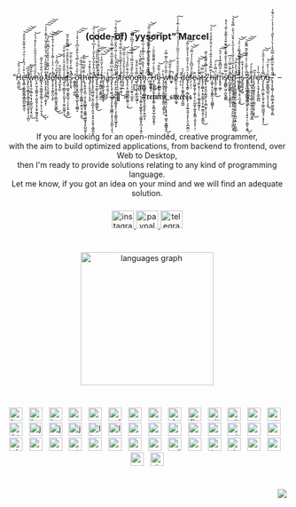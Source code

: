 <h3 align="center">(code-of) "yyscript" Marcel</h3>

###

<br clear="both">

<div align="center">
  <p align="center">“H̷̨̲̪̫̪̑̈́͗͒̂͜͝é̶̢̛͓͇͔͚̙̳̬͇̝͇̱̺̺̬̲̮̼͛͒̍͑́́̀̾͗̆̈́̍͒̍͊͋̽̑̋͐̕͝͠͝͝ͅ ̸̧̡̢̫͉͖͇̩̥̯̻͎͇̭͇͓̯̬͉̟͉͎̪̽͐̐͆̚͠͝ͅw̵̢̢̟̟̫̠̭̻̯̩͕̘͙̲̱̠̲̮̝͙̠̮̤̏̀͂̆̾̃͜h̷̨͙̤̫̖̖͍̳̠̟̩͖͓̬̦̟̗̱̟͖̥̬̩̟̰̑̎́̈́̈́̉̊̀̉̃͋̀̀̀̓̂́́̓͘̕͘͘͝o̴̻͓̗͙͖̠̳̝̬̤͇̠̜̟̤̙̩̩̮̣̞̔́͋̎͗̃̓̎̃͜͜ͅ ̸̧̨̡̧̧̛̥̝͙͖̤̩̰̞͓̍͋̂̄͋͂̐̒́͂̇́̊͛͂̊̊̆͑͐͌̍̍̾͑̕͠͠͠͝ͅd̷̨̛̥̞̦̖̗̬̯̥͈̖̗̾̈́̋͊̃͑̉̌͋̌̀̉͆͊̇̅̀̓͘͝͝͝e̸̢̠̘̥̟͙̪̙̼͎̫̙͂̂͑͛̇̈̾̾̇͌̍͐̓̓͒̇̉͋̒̚͝͝͠f̵̢̨̢̥͔̬̝͚̣̹̻̼͚̝̭̰̮̻͒̏̄͑̈́͆̂̔͜͜͝͝ę̵̨̺̞̟̪̜̐̊͂͂̈́ą̶͍͓͉̪̳̤̝̜̯̰̝͙̦̫͈̫̼͚͔͕̍̾̌̑̋̾̋̀̇̀̽͗̀̎̋̕͜͜͝͝t̸̨̛̛͉̪̟̼̺̘̦͇̭̺͉̜̠͓̣̙͍͙͚̔̈́́̾̈́̄̐̋̐̎̈͛̿̈̃̋̐̐͂͘s̷̝̬͕͙͉̅́̽̿̓̓͋̀̂̈͂̚͘ ̴̛̰͇̥̻͉̣̣͖͖ơ̵̧̧̛̱̼͕͈̭̲͔̳͇̖̺̙͓͉̺̳̝͂̍̋̔͛̑̎̍̿́͐͋̎̾͆̑͛͛͒̒͐͝͠͠t̴̨̡̧̨̧͇̮̠̖͙͇̲̻̠̮͍̝͉̭͎͙̫̔̀̈́̇̅͐͋͜͠͠ḩ̵̢̨͍̱̦͓̪̦̣̬͕͙͈̺̳̥̟̬̰͇̜͖̼̬̟̞̙̺̫͈̿̍͌͆̿͑́̓̕ͅę̶̡̨͔̟̬̝͎̖͔͙̼̉͛̔̌̽̒̊̚ř̶̡̡̨̡̡̛̛̛̯̫̻̺̘͔̰͔̫̪̙̘͙̤͍͔̞̭͕͎̮̟͔̳̗̲̯͒́̂̔̊̎̓̅̽̒̆͛̓̒͆̉̔̽̂͐̇̇̂̚͝ͅş̵̨̛̛͍͍̯̺͎̠̖̝͍͉̹͈̳̺̥̉̈́̔̄͋͂̏̔̓̊̅͘͜͝͠͠ ̴̧̡̛̛̯͇͖̦̮̭̻̫͍̲̏̽̆̒̍͒̈́̔͐́̈́̎̈́͂̍́̓́̑̒͛͘͠͠h̷͍̟͉̳͓̫̞͙͖̫͎̯̊̉́̆̓̋͋̓̈͘͝͝͝͝ͅa̶̳̗̩̼̠̯̬̩̩͛̾͠ş̷̨̢̨̧̡͖̖̦͖̱͕̘̙͈̟͉̻̻͎͙̖̖̘͈̲͈̩̗̟͉̍̈̔̓͆̿͊̌͐̅͂̍́̈͊̈̃̆͛̓͘͘͘͝͝͝ ̴̧̛̥̙̣̗̭͕̘̲̙̫̗͓̱̪̥̥̜̜̘͓̫̳͈͈͖̬̞̟͒̉̏̈̃̊̒̈́̊̑͗̈̄̈́̂̌̄̿̽̓͊̆́͊̇́̇̚͝s̸̛͔̦̩̩̙͉̖̓̔̍̓̌͛̎͝t̷̛̝͍̤͉͖̩͖͎́́͛̔̑̔̌͑̂̈́̐̄̿͑̃́̌̾̍̄́͘͜r̷̨̘͉̙̰̆̏̀̔̂̀̒̑̔̇̇͂̂̿͝è̴̢̛̞̝̤̩̥̪̻̰̻̳͕͇̹̤͙͋͂̀̋̋̊́́͐̈̈͜͝͠͝͠n̷̡̠̹̣̜̠͚̠͉͔͔̬̆̃̀̌̂́̎̄̿̈́̇͌̈́̄̍̀́̋͆̏́́͝͠g̶̢̛̲̖̦͎͉̞̲͎̯͖̠̩̿̊͒̈̐͒̃ţ̵̧̛̛͚̠̠̤̙̖̹͉̦͙͚͕̗͚̬̲̙͈͕̰͖̬̬̙̪̣̘͙̼̗̓̈́̾̿̈̌̐̌̈́̕͠h̴̡̡̪͈̲̼̭̬̮̮͔̠̰̬͉̞̲̝̬̙̣͍͖͎̋͋͑̽̌̊̿͑͛͐̊̐͑͂̈́͘ͅ.̷̛̤̦͌̌̓͛̓̏̉̐̂̊͗͆̓̊͊̊͒̔̅̿̇̇͂͂̚̚̕͝͝ ̶̛̛̭̭͈͕̻̦̗̀̿͊̀͛̊̓̑̐̓͌͗͑̓̃̋͘̚͝͝͝͝͠Ḧ̵̡̦̰̝͔͈̝̱̠̤̘̬͕̳̹̮̖͇̬̠̲̗͖̼̝̭͍́̉̄̓̈́̈͌͌̑̑̋̀͗̕ͅȩ̷̰̤̣͉̦̹̤̥͆͐͗̃̋̎͝ͅ ̴̢̼̝̰̗̥̜̬̪̟̯̤̙͇͈͔̘̻̙̯͎̾̈͗w̷̧̢̡͚͙̙̜͉̞̟͉͙̼̠͎̠͙͓̥̭̟͖̤̥͓̳̻̥̥͑̎͂̀͒̈́͆͛̂̅̿̓̕̕͘͜ͅͅh̴͚̟̎̐̀͋̃̅̚͘͝ǒ̸̪͕̖͕͈͎̜͎̺͈̩̞͖͓ ̵̛̞̜͔̀̄̍̆̐̋̊̐̇̅̒̈́̋̅̈́́́́̇̒̿͋̒͗̅̾̉̈͘͘̚͠ḑ̷̖͙͔̩͔̳̥̲̙͔͎̮̺̺̀́̑͘e̸̢̡̢̡͇̜͔̻͔̜͓̙̣͔̥̫͍̮̼͕̞̙̙͎̤͓̪̮̪̤̤̽͛̈́̆̍̒̍̋͒̓̓͛̄͂̀̈͊͘̕͠͠f̴̤̗͔̠͎̄̆̓̊̅͆̊̍̍̾́̿́͝͝ë̴̙̼̫̼̬̰̟̦͚̗͔̜̤̖̺͖̙̫̬̱͙̬̻̤͉͍̝͓̠͕̣͊ą̷̧̲͙̞̜̹͕͓̦̫͚̝͖͚̘̙̓̃̊́̓̒̏̑̚͝͝ͅṫ̶̢̡̨͚̲̦̟̞̮̮̤͇͕̩͎̮͍̣͇͕͈̠̩͍̻̼͆̿̈͜͝s̷̢̨̢̧̜͍̼͙̲͖̙͕̙͎̻̮̥̜̘̝͛̇̊̔̿̓͌͌͗̌͂ͅͅ ̸͚͆h̶̝͚̘̹̟͈͙͚̱̼͕̜͉̻̻̟̓͊̿͒̋̉̾̆͂̒̊͗̽̈̌̀͋̑́̒̈́̇̚͝ͅȉ̸̡̼̘̦̰̳͓̝͍̈́̿̀͛͗͘͜͠ḿ̷̢͍̱̜̼̲̏̀̇̃̅͆͊̋̔̒̈́͒̚̚͠͝͝ͅs̸̡̭̳̻̖͖̹̪̯̖͇̻͒̿̿̅͊́̓̄̌̇͊͊̓̅͐̐͊͛͐̃͊̐͗͊́̔́̽̕e̷̩̪̼̬̭̳͇̝̗̝͙͓̻̥̦̝̊̎͗͊̀̿͗́͗͆̚͘l̸̡̫͈̖͇̞̱̘̱͉̬̻̞͖̳̙͍̼̠͈̪̣̻͉͉̭̞̲̪̮̯̔̒̂̾̃̈́͐̑͂́́̒̾̃͛̾͛̄̌̈́̍̄̀̿̌̒̊͜͝f̴̢̧̢̥̠̳͖̳̱̫̘̼̗̯̭͈̥̯͍̝̖̖̪̮͙͍̣̦̠̳̐́̀͐͐̅̒̕̚͝͝͠͠ͅ ̵̛̪̩͔͎̟̋̀͋̎̈́̒̇̓͌̒̿̉́̈́́̚͘͜͝͝ͅì̵̱̪̟̫̻̞̞̠͙̠͉̪͙̼̊̽̒̍̀́̉͒̅̈̂̀͜s̵̡͈͍͍͍͎͖̩̔̓̔̾̌͋ ̴̢̡̡͈̪͖̯̩̻̰͇̯͇̩̰̟̤̝̗͕͙̠̟̣̠̫̼̮̖͙̲̊̅́̓̅̎̍̇́̒͌͋̌̃̿͊̑͘̕͜͝͠͝ͅs̷̨͍̪̠̖̤͇̲̞̺͙̪͙͔̫̐̀t̴̢̢͖̣̝̣̭͙͕̯̘͇̦͚͚͉̱̫̮̖͇̮̞͇̋͊̓̊̈́ṛ̷̢̡̢̺͚̝̬̘̖͎̠̹͇̮̞͔̥̣̞̟̊̏̅͜ǫ̷̦̠͙̱͉͎̙̱͚̫̪̪͑̃̍̓̀̕̕͘̕n̷̡̧̨̢̧̪̤͖̙̖̼̥̣̬̣̻̖̺̪̭̘̠͔͓͓̦̿̊̀̊͗͗̉̓̋̎̔̕̕͘͘͜͠͝g̶͎̲͍̻͍̲͖̹̞͓̤͕̠̥̱̅̈́̇͐̀̆̈́͜͝.̴̥̟͙͓͖͈̹̦̦͇̤͇͕̥̪͉͚͔̙̻͊̈́̂̌͐͂̅̿̌́̿̅̉̾́̀͑̾̌͊͑̒̒̉̓̀̇́̈́͊̓̚̚” – Lao Tse<br>
🌐->💓 = ✅; #𝖗𝖊𝖙𝖚𝖗𝖓_𝖘𝖚𝖈𝖈𝖊𝖘𝖘</p>
</div>

###

<br clear="both">

<p align="center">If you are looking for an open-minded, creative programmer,<br>with the aim to build optimized applications, from backend to frontend, over Web to Desktop,<br> then I'm ready to provide solutions relating to any kind of programming language.<br>Let me know, if you got an idea on your mind and we will find an adequate solution.</p>

###

<div align="center">
  <a href="https://instagram.com/yyscript" target="_blank">
    <img src="https://raw.githubusercontent.com/maurodesouza/profile-readme-generator/master/src/assets/icons/social/instagram/default.svg" width="40" height="32" alt="instagram logo"  />
  </a>
  <a href="https://paypal.me/metasource" target="_blank">
    <img src="https://raw.githubusercontent.com/maurodesouza/profile-readme-generator/master/src/assets/icons/social/paypal/default.svg" width="40" height="32" alt="paypal logo"  />
  </a>
  <a href="https://t.me/return_success" target="_blank">
    <img src="https://raw.githubusercontent.com/maurodesouza/profile-readme-generator/master/src/assets/icons/social/telegram/default.svg" width="40" height="32" alt="telegram logo"  />
  </a>
</div>

###

<br clear="both">

<div align="center">
  <img src="https://github-readme-stats.vercel.app/api/top-langs?username=code-of&locale=en&hide_title=false&layout=compact&card_width=320&langs_count=8&theme=shades-of-purple&hide_border=true&order=2" height="240" alt="languages graph"  />
</div>

###

<br clear="both">

<div align="center">
  <img src="https://skillicons.dev/icons?i=babel" height="24" alt="babel logo"  />
  <img width="4" />
  <img src="https://skillicons.dev/icons?i=bash" height="24" alt="bash logo"  />
  <img width="4" />
  <img src="https://skillicons.dev/icons?i=bootstrap" height="24" alt="bootstrap logo"  />
  <img width="4" />
  <img src="https://skillicons.dev/icons?i=c" height="24" alt="c logo"  />
  <img width="4" />
  <img src="https://skillicons.dev/icons?i=cmake" height="24" alt="cmake logo"  />
  <img width="4" />
  <img src="https://skillicons.dev/icons?i=cpp" height="24" alt="cplusplus logo"  />
  <img width="4" />
  <img src="https://skillicons.dev/icons?i=cs" height="24" alt="csharp logo"  />
  <img width="4" />
  <img src="https://skillicons.dev/icons?i=css" height="24" alt="css3 logo"  />
  <img width="4" />
  <img src="https://skillicons.dev/icons?i=dotnet" height="24" alt="dot-net logo"  />
  <img width="4" />
  <img src="https://skillicons.dev/icons?i=flutter" height="24" alt="flutter logo"  />
  <img width="4" />
  <img src="https://skillicons.dev/icons?i=git" height="24" alt="git logo"  />
  <img width="4" />
  <img src="https://skillicons.dev/icons?i=github" height="24" alt="github logo"  />
  <img width="4" />
  <img src="https://skillicons.dev/icons?i=go" height="24" alt="go logo"  />
  <img width="4" />
  <img src="https://skillicons.dev/icons?i=gtk" height="24" alt="gtk logo"  />
  <img width="4" />
  <img src="https://skillicons.dev/icons?i=html" height="24" alt="html5 logo"  />
  <img width="4" />
  <img src="https://skillicons.dev/icons?i=js" height="24" alt="javascript logo"  />
  <img width="4" />
  <img src="https://skillicons.dev/icons?i=java" height="24" alt="java logo"  />
  <img width="4" />
  <img src="https://skillicons.dev/icons?i=jquery" height="24" alt="jquery logo"  />
  <img width="4" />
  <img src="https://skillicons.dev/icons?i=linux" height="24" alt="linux logo"  />
  <img width="4" />
  <img src="https://skillicons.dev/icons?i=lua" height="24" alt="lua logo"  />
  <img width="4" />
  <img src="https://skillicons.dev/icons?i=md" height="24" alt="markdown logo"  />
  <img width="4" />
  <img src="https://skillicons.dev/icons?i=mongodb" height="24" alt="mongodb logo"  />
  <img width="4" />
  <img src="https://skillicons.dev/icons?i=neovim" height="24" alt="neovim logo"  />
  <img width="4" />
  <img src="https://skillicons.dev/icons?i=mysql" height="24" alt="mysql logo"  />
  <img width="4" />
  <img src="https://skillicons.dev/icons?i=nginx" height="24" alt="nginx logo"  />
  <img width="4" />
  <img src="https://skillicons.dev/icons?i=nim" height="24" alt="nim logo"  />
  <img width="4" />
  <img src="https://skillicons.dev/icons?i=nodejs" height="24" alt="nodejs logo"  />
  <img width="4" />
  <img src="https://skillicons.dev/icons?i=perl" height="24" alt="perl logo"  />
  <img width="4" />
  <img src="https://skillicons.dev/icons?i=php" height="24" alt="php logo"  />
  <img width="4" />
  <img src="https://skillicons.dev/icons?i=powershell" height="24" alt="powershell logo"  />
  <img width="4" />
  <img src="https://skillicons.dev/icons?i=py" height="24" alt="python logo"  />
  <img width="4" />
  <img src="https://skillicons.dev/icons?i=qt" height="24" alt="qt logo"  />
  <img width="4" />
  <img src="https://skillicons.dev/icons?i=react" height="24" alt="react logo"  />
  <img width="4" />
  <img src="https://skillicons.dev/icons?i=regex" height="24" alt="regex logo"  />
  <img width="4" />
  <img src="https://skillicons.dev/icons?i=rust" height="24" alt="rust logo"  />
  <img width="4" />
  <img src="https://skillicons.dev/icons?i=sass" height="24" alt="sass logo"  />
  <img width="4" />
  <img src="https://skillicons.dev/icons?i=sqlite" height="24" alt="sqlite logo"  />
  <img width="4" />
  <img src="https://skillicons.dev/icons?i=svg" height="24" alt="svg logo"  />
  <img width="4" />
  <img src="https://skillicons.dev/icons?i=ts" height="24" alt="typescript logo"  />
  <img width="4" />
  <img src="https://skillicons.dev/icons?i=visualstudio" height="24" alt="visualstudio logo"  />
  <img width="4" />
  <img src="https://skillicons.dev/icons?i=vscode" height="24" alt="vscode logo"  />
  <img width="4" />
  <img src="https://skillicons.dev/icons?i=wasm" height="24" alt="webassembly logo"  />
  <img width="4" />
  <img src="https://skillicons.dev/icons?i=webpack" height="24" alt="webpack logo"  />
  <img width="4" />
  <img src="https://skillicons.dev/icons?i=zig" height="24" alt="zig logo"  />
</div>

###

<br clear="both">

<div align="right">
  <img src="https://profile-counter.glitch.me/code-of/count.svg?"  />
</div>

###
